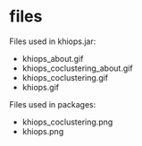 # files

Files used in khiops.jar:
- khiops_about.gif  
- khiops_coclustering_about.gif  
- khiops_coclustering.gif  
- khiops.gif

Files used in packages:
- khiops_coclustering.png
- khiops.png